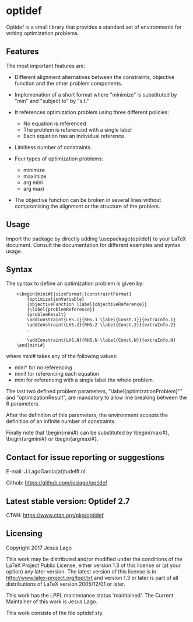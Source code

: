 # optidef

Optidef is a small library that provides a standard set of environments for writing optimization problems. 


## Features

The most important features are:

- Different alignment alternatives between the constraints, objective function and the other problem components.

- Implemenation of a short format where "minimize" is substituted by "min" and "subject to" by "s.t."

- It references optimization problem using three different policies: 
   * No equation is referenced
   * The problem is referenced with a single label
   * Each equation has an individual reference.

- Limitless number of constraints.

- Four types of optimization problems:
   * minimize
   * maximize
   * arg mini
   * arg maxi

- The objective function can be broken in several lines without compromising the alignment or the structure of the problem.

## Usage

Import the package by directly adding \usepackage{optidef} to your LaTeX document. Consult the documentation for different examples and syntax usage.


## Syntax
    
The syntax to define an optimization problem is given by:
 
        >\begin{mini#}|sizeFormat|[constraintFormat]
            {optimizationVariable}
            {objectiveFunction \label{objectiveReference}}
            {\label{problemReference}}  
            {problemResult}
            \addConstraint{LHS.1}{RHS.1 \label{Const.1}}{extraInfo.1}
            \addConstraint{LHS.2}{RHS.2 \label{Const.2}}{extraInfo.2}
            .
            .
            \addConstraint{LHS.N}{RHS.N \label{Const.N}}{extraInfo.N}
        \end{mini#}


where mini# takes any of the following values: 

 - mini\* for no referencing
 - mini! for referencing each equation 
 - mini for referencing with a single label the whole problem. 
    
The last two defined problem parameters, "\label{optimizationProblem}"" and "optimizationResult", are mandatory to allow line breaking between the 6 parameters.

After the definition of this parameters, the environment accepts the definition of an infinite number of constraints.

Finally note that \begin{mini#} can be substituted by \begin{maxi#}, \begin{argmini#} or \begin{argmaxi#}. 

## Contact for issue reporting or suggestions

E-mail: J.LagoGarcia(at)tudelft.nl

Github: https://github.com/jeslago/optidef

## Latest stable version: Optidef 2.7

CTAN: https://www.ctan.org/pkg/optidef

## Licensing

Copyright 2017 Jesus Lago

This work may be distributed and/or modified under the conditions of the LaTeX Project Public License, either version 1.3 of this license or (at your option) any later version.
The latest version of this license is in http://www.latex-project.org/lppl.txt and version 1.3 or later is part of all distributions of LaTeX version 2005/12/01 or later.

This work has the LPPL maintenance status 'maintained'. The Current Maintainer of this work is Jesus Lago.

This work consists of the file optidef.sty.